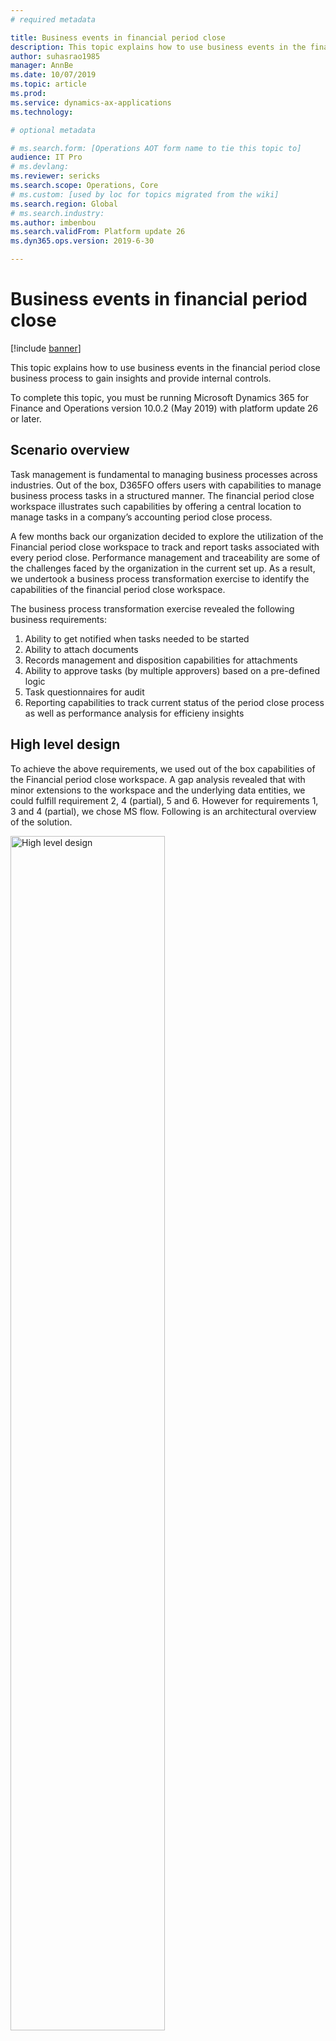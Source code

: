 ```yaml
---
# required metadata

title: Business events in financial period close
description: This topic explains how to use business events in the financial period close business process to gain insights and provide internal controls.
author: suhasrao1985
manager: AnnBe
ms.date: 10/07/2019
ms.topic: article
ms.prod: 
ms.service: dynamics-ax-applications
ms.technology: 

# optional metadata

# ms.search.form: [Operations AOT form name to tie this topic to]
audience: IT Pro
# ms.devlang: 
ms.reviewer: sericks
ms.search.scope: Operations, Core
# ms.custom: [used by loc for topics migrated from the wiki]
ms.search.region: Global 
# ms.search.industry: 
ms.author: imbenbou
ms.search.validFrom: Platform update 26
ms.dyn365.ops.version: 2019-6-30 

---
```


# Business events in financial period close
[!include [banner](../../includes/banner.md)]

This topic explains how to use business events in the financial period close business process to gain insights and provide internal controls.

To complete this topic, you must be running Microsoft Dynamics 365 for Finance and Operations version 10.0.2 (May 2019) with platform update 26 or later.

## Scenario overview

Task management is fundamental to managing business processes across industries. Out of the box, D365FO offers users with capabilities to manage business process tasks in a structured manner. The financial period close workspace illustrates such capabilities by offering a central location to manage tasks in a company’s accounting period close process.

A few months back our organization decided to explore the utilization of the Financial period close workspace to track and report tasks associated with every period close. Performance management and traceability are some of the challenges faced by the organization in the current set up. As a result, we undertook a business process transformation exercise to identify the capabilities of the financial period close workspace.

The business process transformation exercise revealed the following business requirements:

1.  Ability to get notified when tasks needed to be started
2.  Ability to attach documents
3.  Records management and disposition capabilities for attachments
4.  Ability to approve tasks (by multiple approvers) based on a pre-defined logic
5.  Task questionnaires for audit
6.  Reporting capabilities to track current status of the period close process as well as performance analysis for efficieny insights

## High level design
To achieve the above requirements, we used out of the box capabilities of the Financial period close workspace. A gap analysis revealed
that with minor extensions to the workspace and the underlying data entities, we could fulfill requirement 2, 4 (partial), 5 and 6. However for requirements 1, 3 and 4 (partial), we chose MS flow. Following is an architectural overview of the solution.

<img alt="High level design" src="../../media/Image1.PNG" width="70%">

## Managing attachments with Flow and Sharepoint Online
Accountants view their tasks in the workspace and start working on them. Attachments are added using a Sharepoint Online (SPO) Document type to the tasks. Using Sharepoint triggers in Microsoft Flow, the below Flow gets triggered. The Flow updates the Sharepoint metadata with metadata from the task in the workspace. Sharepoint columns were created for this in the document library. A separate attachment data entity was created that holds the attachment metadata for every attachment that has been added to the Financial close
workspace. Fields from the custom entity were mapped to the SPO columns in the below Flow. When documents are created in the pre-defined SPO library using the specific document type, Flow is triggered to obtain the metadata from the custom data entity and update the document’s metadata columns in Sharepoint online.

<img alt="Managing attachments" src="../../media/Image2.png" width="70%">

## Enabling internal controls via Business Events and Flow
As accountants complete their tasks and are ready to get them reviewed, the review status field (custom) changes to “Ready for review”. The Flow shown below is triggered using the *When the change-based alert is triggered* business event. The business event payload contains the task name and the area name. Using this combination, along with the Review status field, the Flow routes the task through email based workflow orchestrated by Flow. The Flow waits for approval, appends the task log with new comments and updates the Financial period close workspace task in F&O based on the outcome of the approval process along with related metadata. Custom data entities were built in D365FO to query and update the Financial Period Close Workspace using MS Flow. The Flow is shown in detail below.

### Subscribing to the business event

<img alt="Business events and Flow" src="../../media/Image3.png" width="70%">

<img alt="Business events and Flow" src="../../media/Image4.PNG" width="70%">

<img alt="Business events and Flow" src="../../media/Image5.png" width="70%">

<img alt="Business events and Flow" src="../../media/Image6.png" width="70%">

<img alt="Business events and Flow" src="../../media/Image7.png" width="70%">

<img alt="Business events and Flow" src="../../media/Image8.png" width="70%">

<img alt="Business events and Flow" src="../../media/Image9.png" width="70%">

<img alt="Business events and Flow" src="../../media/Image10.png" width="70%">

<img alt="Business events and Flow" src="../../media/Image11.png" width="70%">

<img alt="Business events and Flow" src="../../media/Image12.png" width="70%">

<img alt="Business events and Flow" src="../../media/Image13.png" width="70%">


## Conclusion
For our business requirements, this solution entails minimal development needs and relies pre-dominantly on the financial period close workspace, business events, Sharepoint Online and MS Flow to drive functionality. Development is restricted to addition of fields to F&O forms, creation of custom data entities and change of form labels. Flow also provided greater flexibility in the approval process. Utilizing the multiple Microsoft applications within the Office 365 suite, the solution enables the utilization of applications that our
internal end-users are already familiar with and therefore minimizes change management.

In conclusion, business events offers unique opportunities to extend Finance and Operations functionality while avoiding extensive in-app customizations. Some things to consider prior to embarking on your journey with business events journey are the following:

1.  Determine your administration and maintenance process with business events
2.  Establish the security needs of your solution. Business events honor role based security in F&O. This can be beneficial in certain use cases.
3.  Business events and their interaction with MS Flow is still evolving. Be on the lookout for new capabilities.

Business events and Flow offer great opportunities to implement low code, no code extensions to F&O. Identifying opportunities where this framework can help while understanding some of the limitations is key.
